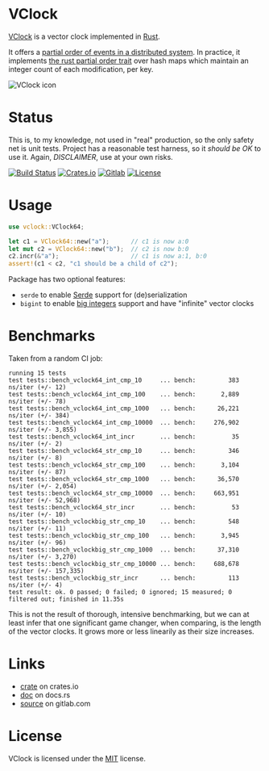# VClock

[VClock](https://gitlab.com/liberecofr/vclock) is a vector clock implemented in [Rust](https://www.rust-lang.org/).

It offers a [partial order of events in a distributed system](https://en.wikipedia.org/wiki/Vector_clock).
In practice, it implements [the rust partial order trait](https://doc.rust-lang.org/stable/std/cmp/trait.PartialOrd.html) over hash maps which maintain an integer count of each modification, per key.

![VClock icon](https://gitlab.com/liberecofr/vclock/raw/main/vclock.png)

# Status

This is, to my knowledge, not used in "real" production, so the
only safety net is unit tests. Project has a reasonable test harness, so
it *should be OK* to use it. Again, *DISCLAIMER*, use at your own risks.

[![Build Status](https://gitlab.com/liberecofr/vclock/badges/main/pipeline.svg)](https://gitlab.com/liberecofr/vclock/pipelines)
[![Crates.io](https://img.shields.io/crates/v/vclock.svg)](https://crates.io/crates/vclock)
[![Gitlab](https://img.shields.io/gitlab/last-commit/liberecofr/vclock)](https://gitlab.com/liberecofr/vclock/tree/main)
[![License](https://img.shields.io/gitlab/license/liberecofr/vclock)](https://gitlab.com/liberecofr/vclock/blob/main/LICENSE)

# Usage

```rust
use vclock::VClock64;

let c1 = VClock64::new("a");      // c1 is now a:0
let mut c2 = VClock64::new("b");  // c2 is now b:0
c2.incr(&"a");                    // c1 is now a:1, b:0
assert!(c1 < c2, "c1 should be a child of c2");
```

Package has two optional features:

* `serde` to enable [Serde](https://serde.rs/) support for (de)serialization
* `bigint` to enable [big integers](https://crates.io/crates/num_bigint) support and have "infinite" vector clocks

# Benchmarks

Taken from a random CI job:

```
running 15 tests
test tests::bench_vclock64_int_cmp_10     ... bench:         383 ns/iter (+/- 12)
test tests::bench_vclock64_int_cmp_100    ... bench:       2,889 ns/iter (+/- 78)
test tests::bench_vclock64_int_cmp_1000   ... bench:      26,221 ns/iter (+/- 384)
test tests::bench_vclock64_int_cmp_10000  ... bench:     276,902 ns/iter (+/- 3,855)
test tests::bench_vclock64_int_incr       ... bench:          35 ns/iter (+/- 2)
test tests::bench_vclock64_str_cmp_10     ... bench:         346 ns/iter (+/- 8)
test tests::bench_vclock64_str_cmp_100    ... bench:       3,104 ns/iter (+/- 87)
test tests::bench_vclock64_str_cmp_1000   ... bench:      36,570 ns/iter (+/- 2,054)
test tests::bench_vclock64_str_cmp_10000  ... bench:     663,951 ns/iter (+/- 52,968)
test tests::bench_vclock64_str_incr       ... bench:          53 ns/iter (+/- 10)
test tests::bench_vclockbig_str_cmp_10    ... bench:         548 ns/iter (+/- 11)
test tests::bench_vclockbig_str_cmp_100   ... bench:       3,945 ns/iter (+/- 96)
test tests::bench_vclockbig_str_cmp_1000  ... bench:      37,310 ns/iter (+/- 3,270)
test tests::bench_vclockbig_str_cmp_10000 ... bench:     688,678 ns/iter (+/- 157,335)
test tests::bench_vclockbig_str_incr      ... bench:         113 ns/iter (+/- 4)
test result: ok. 0 passed; 0 failed; 0 ignored; 15 measured; 0 filtered out; finished in 11.35s
```

This is not the result of thorough, intensive benchmarking, but we can at least
infer that one significant game changer, when comparing, is the length of the vector clocks.
It grows more or less linearily as their size increases.

# Links

* [crate](https://crates.io/crates/vclock) on crates.io
* [doc](https://docs.rs/vclock/) on docs.rs
* [source](https://gitlab.com/liberecofr/vclock/tree/main) on gitlab.com

# License

VClock is licensed under the [MIT](https://gitlab.com/liberecofr/vclock/blob/main/LICENSE) license.
